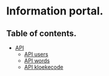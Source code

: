 Information portal.
=====================

## Table of contents. 

- [API](#)
  - [API users](api-users.md)
  - [API words](api-words.md)
  - [API kloekecode](api-kloekecode.md)
